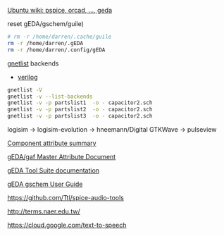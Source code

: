
[Ubuntu wiki: pspice, orcad, ..., geda](https://wiki.ubuntu.com/From_PSpice_to_ngspice-gEDA)

reset gEDA/gschem/guile)
```bash
# rm -r /home/darren/.cache/guile
rm -r /home/darren/.gEDA
rm -r /home/darren/.config/gEDA
```

[gnetlist](http://wiki.geda-project.org/geda:faq-gnetlist) backends
* [verilog](http://wiki.geda-project.org/geda:verilog_netlister_readme)

```bash
gnetlist -V
gnetlist -v --list-backends
gnetlist -v -p partslist1  -o - capacitor2.sch
gnetlist -v -p partslist2  -o - capacitor2.sch
gnetlist -v -p partslist3  -o - capacitor2.sch
```

logisim -> logisim-evolution -> hneemann/Digital
GTKWave -> pulseview

[Component attribute summary](http://www-mdp.eng.cam.ac.uk/web/CD/engapps/geda/geda-doc/spice-sdb/appendix.html#attributesummary)

[gEDA/gaf Master Attribute Document](http://wiki.geda-project.org/geda:master_attributes_list)


[gEDA Tool Suite documentation](http://wiki.geda-project.org/geda:documentation)

[gEDA gschem User Guide](http://wiki.geda-project.org/geda:gschem_ug)

https://github.com/Ttl/spice-audio-tools

http://terms.naer.edu.tw/

https://cloud.google.com/text-to-speech
